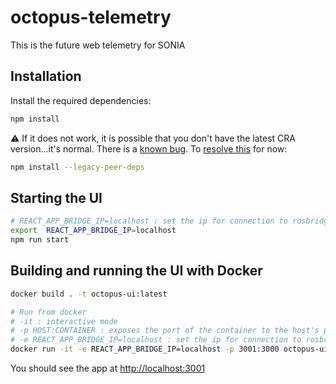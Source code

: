 # octopus-telemetry

This is the future web telemetry for SONIA

## Installation

Install the required dependencies:

```bash
npm install
```

⚠️ If it does not work, it is possible that you don't have the latest CRA version...it's normal. There is a [known bug](https://github.com/npm/cli/issues/2128). To [resolve this](https://github.com/facebook/create-react-app/pull/9964) for now:

```bash
npm install --legacy-peer-deps
```

## Starting the UI

```bash
# REACT_APP_BRIDGE_IP=localhost : set the ip for connection to rosbridge
export  REACT_APP_BRIDGE_IP=localhost
npm run start
```

## Building and running the UI with Docker

```bash
docker build . -t octopus-ui:latest

# Run from docker
# -it : interactive mode
# -p HOST:CONTAINER : exposes the port of the container to the host's port
# -e REACT_APP_BRIDGE_IP=localhost : set the ip for connection to rosbridge
docker run -it -e REACT_APP_BRIDGE_IP=localhost -p 3001:3000 octopus-ui:latest
```

You should see the app at [http://localhost:3001](http://localhost:3001)
